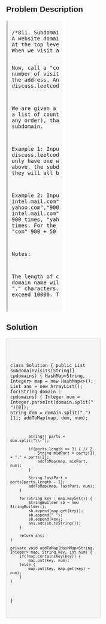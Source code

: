 <style>
  body { font-family: Arial, sans-serif; }
  .container { max-width: 50%; margin: auto; padding: 20px; }
  .comment-block { max-width: 50%; background-color: #f9f9f9; padding: 10px; border-left: 5px solid #ccc; }
  .code-block { background-color: #f4f4f4; padding: 10px; border: 1px solid #ddd; }
</style>

<div class='container'>
<h2>Problem Description</h2>
<div class='comment-block'>
<pre>
/*811. Subdomain Visit Count
A website domain like "discuss.leetcode.com" consists of various subdomains.
At the top level, we have "com", at the next level, we have "leetcode.com", and at the lowest level, "discuss.leetcode.com". 
When we visit a domain like "discuss.leetcode.com", we will also visit the parent domains "leetcode.com" and "com" implicitly.

Now, call a "count-paired domain" to be a count (representing the number of visits this domain received), followed by a space,
 followed by the address. An example of a count-paired domain might be "9001 discuss.leetcode.com".

We are given a list cpdomains of count-paired domains. We would like a list of count-paired domains,
 (in the same format as the input, and in any order), that explicitly counts the number of visits to each subdomain.

Example 1:
Input: 
["9001 discuss.leetcode.com"]
Output: 
["9001 discuss.leetcode.com", "9001 leetcode.com", "9001 com"]
Explanation: 
We only have one website domain: "discuss.leetcode.com". As discussed above, the subdomain "leetcode.com" and "com" will also be visited.
 So they will all be visited 9001 times.

Example 2:
Input: 
["900 google.mail.com", "50 yahoo.com", "1 intel.mail.com", "5 wiki.org"]
Output: 
["901 mail.com","50 yahoo.com","900 google.mail.com","5 wiki.org","5 org","1 intel.mail.com","951 com"]
Explanation: 
We will visit "google.mail.com" 900 times, "yahoo.com" 50 times, "intel.mail.com" once and "wiki.org" 5 times. 
For the subdomains, we will visit "mail.com" 900 + 1 = 901 times, "com" 900 + 50 + 1 = 951 times, and "org" 5 times.

Notes:

The length of cpdomains will not exceed 100. 
The length of each domain name will not exceed 100.
Each address will have either 1 or 2 "." characters.
The input count in any count-paired domain will not exceed 10000.
The answer output can be returned in any order.
*/
</pre>
</div>

<h2>Solution</h2>
<div class='code-block'>
<pre><code class='language-java'>

class Solution {
    public List<String> subdomainVisits(String[] cpdomains) {
        HashMap<String, Integer> map = new HashMap<>();
        List<String> ans = new ArrayList<String>();
        for(String domain : cpdomains) {
            Integer num = Integer.parseInt(domain.split(" ")[0]);
            String dom = domain.split(" ")[1];
            addToMap(map, dom, num);
    
            String[] parts =  dom.split("\\.");
                        
            if(parts.length == 3) { // 2.
                String midPart = parts[1] + "." + parts[2];
                addToMap(map, midPart, num);   
            }
            
            String lastPart = parts[parts.length - 1];
            addToMap(map, lastPart, num); 
        }
        
        for(String key : map.keySet()) {
            StringBuilder sb = new StringBuilder();
            sb.append(map.get(key));
            sb.append(" ");            
            sb.append(key);
            ans.add(sb.toString());
        }
        
        return ans;
    }
    
    private void addToMap(HashMap<String, Integer> map, String key, int num) {
        if(!map.containsKey(key)) {
            map.put(key, num);
        }else {
            map.put(key, map.get(key) + num);
        }
    }
}
</code></pre>
</div>
</div>

